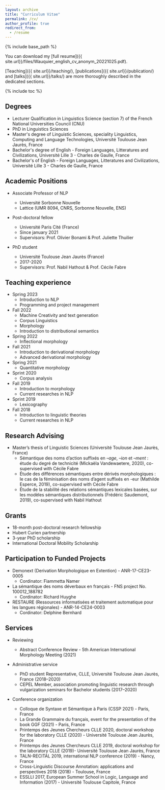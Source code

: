 ```yaml
---
layout: archive
title: "Curriculum Vitae"
permalink: /cv/
author_profile: true
redirect_from:
  - /resume
---
```


{% include base_path %}

You can download my [full resume]({{ site.url}}/files/Wauquier_english_cv_anonym_20221025.pdf).

[Teaching]({{ site.url}}/teaching/), [publications]({{ site.url}}/publication/) and [talks]({{ site.url}}/talks/) are more thoroughly described in the dedicated sections.

{% include toc %}

Degrees
------

* Lecturer Qualification in Linguistics Science (section 7) of the French National Universities Council (CNU)
* PhD in Linguistics Sciences
* Master's degree of Linguistic Sciences, speciality Linguistics, Computing and Language Technologies, Université Toulouse Jean Jaurès, France
* Bachelor's degree of English - Foreign Languages, Litteratures and Civilizations, Université Lille 3 - Charles de Gaulle, France
* Bachelor's of English - Foreign Languages, Litteratures and Civilizations, Université Lille 3 - Charles de Gaulle, France

Academic Positions
------
* Associate Professor of NLP
  * Université Sorbonne Nouvelle
  * Lattice (UMR 8094, CNRS, Sorbonne Nouvelle, ENS)
 
* Post-doctoral fellow
  * Université Paris Cité (France)
  * Since january 2021
  * Supervisors: Prof. Olivier Bonami & Prof. Juliette Thuilier

* PhD student
  * Université Toulouse Jean Jaurès (France)
  * 2017-2020
  * Supervisors: Prof. Nabil Hathout & Prof. Cécile Fabre
  
Teaching experience
------
* Spring 2023
  * Introduction to NLP
  * Programming and project management
* Fall 2022
  * Machine Creativity and text generation
  * Corpus Linguistics
  * Morphology
  * Introduction to distributional semantics
* Spring 2022
  * Inflectional morphology
* Fall 2021
  * Introduction to derivational morphology
  * Advanced derivational morphology
* Spring 2021
  * Quantitative morphology
* Sprint 2020
  * Corpus analysis
* Fall 2019
  * Introduction to morphology
  * Current researches in NLP
* Sprint 2019
  * Lexicography
* Fall 2018
  * Introduction to linguistic theories
  * Current researches in NLP

Research Advising
------
* Master’s thesis of Linguistic Sciences (Université Toulouse Jean Jaurès, France)
  * Sémantique des noms d’action suffixés en *–age*, *–ion* et *–ment* : étude du degré de technicité (Mickaëla Vandewaetere, 2020), co-supervised with Cécile Fabre
  * Étude des différences sémantiques entre dérivés morphologiques : le cas de la féminisation des noms d’agent suffixés en -eur (Mathilde Esperce, 2019), co-supervised with Cécile Fabre
  * Étude de la stabilité des relations sémantiques lexicales basées, sur les modèles sémantiques distributionnels (Frédéric Saudemont, 2019), co-supervised with Nabil Hathout

Grants
------
* 18-month post-doctoral research fellowship
* Hubert Curien partnership
* 3-year PhD scholarship
* International Doctoral Mobility Scholarship

Participation to Funded Projects
------
* Demonext (Derivation Morphologique en Extention) - ANR-17-CE23-0005
  * Cordinator: Fiammetta Namer
* La sémantique des noms déverbaux en français - FNS project No. 100012_188782
  * Cordinator: Richard Huyghe 
* RESTAURE (Ressources informatisées et traitement automatique pour les langues régionales) - ANR-14-CE24-0003
  * Cordinator: Delphine Bernhard

Services
------
* Reviewing
  * Abstract Conference Review - 5th American International Morphology Meeting (2021)

* Administrative service
  * PhD student Representative, CLLE, Université Toulouse Jean Jaurès, France (2018–2020)
  * CEPEL Member, association promoting linguistic research through vulgarization seminars for Bachelor students (2017–2020)
  
* Conference organization
  * Colloque de Syntaxe et Sémantique à Paris (CSSP 2021) - Paris, France
  * La Grande Grammaire du français, event for the presentation of the book GGF (2021) - Paris, France
  * Printemps des Jeunes Chercheurs CLLE 2020, doctoral workshop for the laboratory CLLE (2020) - Université Toulouse Jean Jaurès, France
  * Printemps des Jeunes Chercheurs CLLE 2019, doctoral workshop for the laboratory CLLE (2019)- Université Toulouse Jean Jaurès, France
  * TALN-RECITAL 2019, international NLP conference (2019) - Nancy, France
  * Cross-Linguistic Discourse Annotation: applications and perspectives 2018 (2018) - Toulouse, France
  * ESSLLI 2017, European Summer School in Logic, Language and Information (2017) - Université Toulouse Capitole, France
